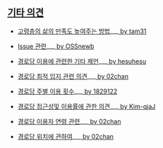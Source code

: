 ## [기타 의견](https://github.com/pwjdgus/Data_Analytics_for_Age_friendly_busan/labels/%EA%B8%B0%ED%83%80%20%EC%9D%98%EA%B2%AC)

- [고령층의 삶의 만족도 높여주는 방법](https://github.com/pwjdgus/Data_Analytics_for_Age_friendly_busan/issues/114)___[ by tam31](https://github.com/tam31)

- [Issue 관련](https://github.com/pwjdgus/Data_Analytics_for_Age_friendly_busan/issues/187)___[ by OSSnewb](https://github.com/OSSnewb)

- [경로당 이용에 관련한 기타 제언](https://github.com/pwjdgus/Data_Analytics_for_Age_friendly_busan/issues/190)___[ by hesuhesu](https://github.com/hesuhesu)

- [경로당 최적 입지 관련 의견](https://github.com/pwjdgus/Data_Analytics_for_Age_friendly_busan/issues/203)___[ by 02chan](https://github.com/02chan)

- [경로당 주별 이용 횟수](https://github.com/pwjdgus/Data_Analytics_for_Age_friendly_busan/issues/204)___[ by 1829122](https://github.com/1829122)

- [경로당 접근성및 이용률에 관한 의견](https://github.com/pwjdgus/Data_Analytics_for_Age_friendly_busan/issues/206)___[ by Kim-qjaJ](https://github.com/Kim-qjaJ)

- [경로당 이용자 연령 관련](https://github.com/pwjdgus/Data_Analytics_for_Age_friendly_busan/issues/207)___[ by 02chan](https://github.com/02chan)

- [경로당 위치에 관하여](https://github.com/pwjdgus/Data_Analytics_for_Age_friendly_busan/issues/209)___[ by 02chan](https://github.com/02chan)

